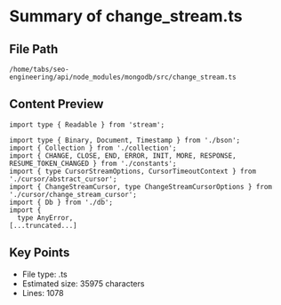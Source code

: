 # Summary of change_stream.ts
  
## File Path
`/home/tabs/seo-engineering/api/node_modules/mongodb/src/change_stream.ts`

## Content Preview
```
import type { Readable } from 'stream';

import type { Binary, Document, Timestamp } from './bson';
import { Collection } from './collection';
import { CHANGE, CLOSE, END, ERROR, INIT, MORE, RESPONSE, RESUME_TOKEN_CHANGED } from './constants';
import { type CursorStreamOptions, CursorTimeoutContext } from './cursor/abstract_cursor';
import { ChangeStreamCursor, type ChangeStreamCursorOptions } from './cursor/change_stream_cursor';
import { Db } from './db';
import {
  type AnyError,
[...truncated...]
```

## Key Points
- File type: .ts
- Estimated size: 35975 characters
- Lines: 1078
